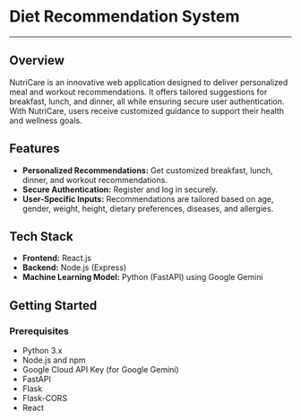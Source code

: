 # Diet Recommendation System
---

## Overview

NutriCare is an innovative web application designed to deliver personalized meal and workout recommendations. It offers tailored suggestions for breakfast, lunch, and dinner, all while ensuring secure user authentication. With NutriCare, users receive customized guidance to support their health and wellness goals.

## Features

- **Personalized Recommendations:** Get customized breakfast, lunch, dinner, and workout recommendations.
- **Secure Authentication:** Register and log in securely.
- **User-Specific Inputs:** Recommendations are tailored based on age, gender, weight, height, dietary preferences, diseases, and allergies.

## Tech Stack

- **Frontend:** React.js
- **Backend:** Node.js (Express)
- **Machine Learning Model:** Python (FastAPI) using Google Gemini

## Getting Started

### Prerequisites

- Python 3.x
- Node.js and npm
- Google Cloud API Key (for Google Gemini)
- FastAPI
- Flask
- Flask-CORS
- React

